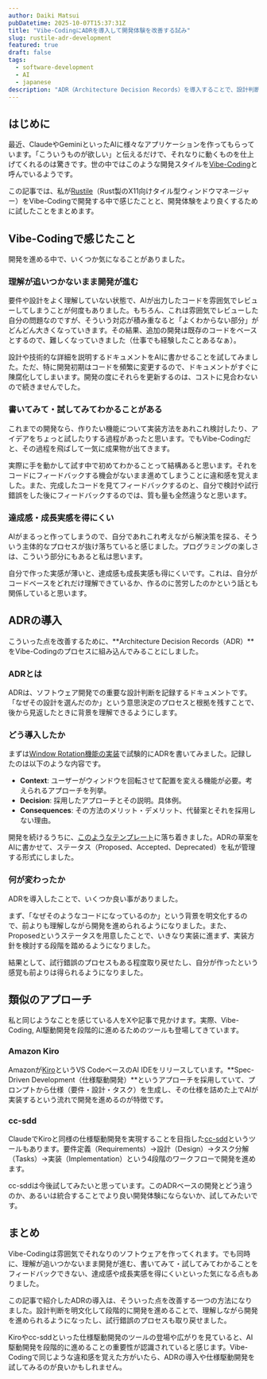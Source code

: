 ```yaml
---
author: Daiki Matsui
pubDatetime: 2025-10-07T15:37:31Z
title: "Vibe-CodingにADRを導入して開発体験を改善する試み"
slug: rustile-adr-development
featured: true
draft: false
tags:
  - software-development
  - AI
  - japanese
description: "ADR（Architecture Decision Records）を導入することで、設計判断を明文化し、Vibe-Codingを段階的に進められるようにした話。"
---
```


## はじめに

最近、ClaudeやGeminiといったAIに様々なアプリケーションを作ってもらっています。「こういうものが欲しい」と伝えるだけで、それなりに動くものを仕上げてくれるのは驚きです。世の中ではこのような開発スタイルを[Vibe-Coding](https://x.com/karpathy/status/1886192184808149383)と呼んでいるようです。

この記事では、私が[Rustile](https://github.com/d-matsui/rustile)（Rust製のX11向けタイル型ウィンドウマネージャー）をVibe-Codingで開発する中で感じたことと、開発体験をより良くするために試したことをまとめます。

## Vibe-Codingで感じたこと

開発を進める中で、いくつか気になることがありました。

### 理解が追いつかないまま開発が進む

要件や設計をよく理解していない状態で、AIが出力したコードを雰囲気でレビューしてしまうことが何度もありました。もちろん、これは雰囲気でレビューした自分の問題なのですが、そういう対応が積み重なると「よくわからない部分」がどんどん大きくなっていきます。その結果、追加の開発は既存のコードをベースとするので、難しくなっていきました（仕事でも経験したことあるなぁ）。

設計や技術的な詳細を説明するドキュメントをAIに書かせることを試してみました。ただ、特に開発初期はコードを頻繁に変更するので、ドキュメントがすぐに陳腐化してしまいます。開発の度にそれらを更新するのは、コストに見合わないので続きませんでした。

### 書いてみて・試してみてわかることがある

これまでの開発なら、作りたい機能について実装方法をあれこれ検討したり、アイデアをちょっと試したりする過程があったと思います。でもVibe-Codingだと、その過程を飛ばして一気に成果物が出てきます。

実際に手を動かして試す中で初めてわかることって結構あると思います。それをコードにフィードバックする機会がないまま進めてしまうことに違和感を覚えました。また、完成したコードを見てフィードバックするのと、自分で検討や試行錯誤をした後にフィードバックするのでは、質も量も全然違うなと思います。

### 達成感・成長実感を得にくい

AIがまるっと作ってしまうので、自分であれこれ考えながら解決策を探る、そういう主体的なプロセスが抜け落ちていると感じました。プログラミングの楽しさは、こういう部分にもあると私は思います。

自分で作った実感が薄いと、達成感も成長実感も得にくいです。これは、自分がコードベースをどれだけ理解できているか、作るのに苦労したのかという話とも関係していると思います。

## ADRの導入

こういった点を改善するために、**Architecture Decision Records（ADR）**をVibe-Codingのプロセスに組み込んでみることにしました。

### ADRとは

ADRは、ソフトウェア開発での重要な設計判断を記録するドキュメントです。「なぜその設計を選んだのか」という意思決定のプロセスと根拠を残すことで、後から見返したときに背景を理解できるようにします。

### どう導入したか

まずは[Window Rotation機能の実装](https://github.com/d-matsui/rustile/blob/main/docs/adr/001-rotate-window-implementation.md)で試験的にADRを書いてみました。記録したのは以下のような内容です。

- **Context**: ユーザーがウィンドウを回転させて配置を変える機能が必要。考えられるアプローチを列挙。
- **Decision**: 採用したアプローチとその説明。具体例。
- **Consequences**: その方法のメリット・デメリット、代替案とそれを採用しない理由。

開発を続けるうちに、[このようなテンプレート](https://github.com/d-matsui/rustile/blob/main/docs/adr/000-template.md)に落ち着きました。ADRの草案をAIに書かせて、ステータス（Proposed、Accepted、Deprecated）を私が管理する形式にしました。

### 何が変わったか

ADRを導入したことで、いくつか良い事がありました。

まず、「なぜそのようなコードになっているのか」という背景を明文化するので、前よりも理解しながら開発を進められるようになりました。また、Proposedというステータスを用意したことで、いきなり実装に進まず、実装方針を検討する段階を踏めるようになりました。

結果として、試行錯誤のプロセスもある程度取り戻せたし、自分が作ったという感覚も前よりは得られるようになりました。

## 類似のアプローチ

私と同じようなことを感じている人をXや記事で見かけます。実際、Vibe-Coding, AI駆動開発を段階的に進めるためのツールも登場してきています。

### Amazon Kiro

Amazonが[Kiro](https://kiro.dev/)というVS CodeベースのAI IDEをリリースしています。**Spec-Driven Development（仕様駆動開発）**というアプローチを採用していて、プロンプトから仕様（要件・設計・タスク）を生成し、その仕様を詰めた上でAIが実装するという流れで開発を進めるのが特徴です。

### cc-sdd

ClaudeでKiroと同様の仕様駆動開発を実現することを目指した[cc-sdd](https://github.com/gotalab/cc-sdd)というツールもあります。要件定義（Requirements）→設計（Design）→タスク分解（Tasks）→実装（Implementation）という4段階のワークフローで開発を進めます。

cc-sddは今後試してみたいと思っています。このADRベースの開発とどう違うのか、あるいは統合することでより良い開発体験にならないか、試してみたいです。

## まとめ

Vibe-Codingは雰囲気でそれなりのソフトウェアを作ってくれます。でも同時に、理解が追いつかないまま開発が進む、書いてみて・試してみてわかることをフィードバックできない、達成感や成長実感を得にくいといった気になる点もありました。

この記事で紹介したADRの導入は、そういった点を改善する一つの方法になりました。設計判断を明文化して段階的に開発を進めることで、理解しながら開発を進められるようになったし、試行錯誤のプロセスも取り戻せました。

Kiroやcc-sddといった仕様駆動開発のツールの登場や広がりを見ていると、AI駆動開発を段階的に進めることの重要性が認識されていると感じます。Vibe-Codingで同じような違和感を覚えた方がいたら、ADRの導入や仕様駆動開発を試してみるのが良いかもしれません。
